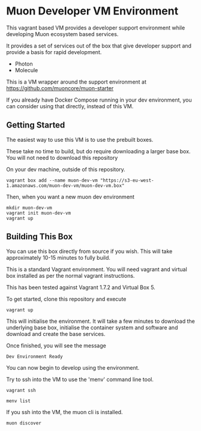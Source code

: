 # Muon Developer VM Environment

This vagrant based VM provides a developer support environment while developing Muon ecosystem based services.

It provides a set of services out of the box that give developer support and provide a basis for rapid development.

* Photon
* Molecule

This is a VM wrapper around the support environment at https://github.com/muoncore/muon-starter

If you already have Docker Compose running in your dev environment, you can consider using that directly, instead of this VM.

## Getting Started

The easiest way to use this VM is to use the prebuilt boxes.

These take no time to build, but do require downloading a larger base box. You will not need to download this repository

On your dev machine, outside of this repository.

```
vagrant box add --name muon-dev-vm "https://s3-eu-west-1.amazonaws.com/muon-dev-vm/muon-dev-vm.box"
```

Then, when you want a new muon dev environment

```
mkdir muon-dev-vm
vagrant init muon-dev-vm
vagrant up
```

## Building This Box

You can use this box directly from source if you wish. This will take approximately 10-15 minutes to fully build.

This is a standard Vagrant environment. You will need vagrant and virtual box installed as per the normal vagrant instructions. 

This has been tested against Vagrant 1.7.2 and Virtual Box 5. 

To get started, clone this repository and execute 

```
vagrant up
```

This will initialise the environment. It will take a few minutes to download the underlying base box, initialise the container system and software and download and create the base services.

Once finished, you will see the message

```
Dev Environment Ready
```

You can now begin to develop using the environment.

Try to ssh into the VM to use the 'menv' command line tool.

```vagrant ssh```

```menv list```

If you ssh into the VM, the muon cli is installed.

```muon discover```

